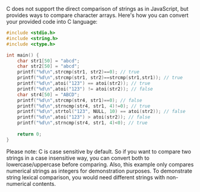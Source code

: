  C does not support the direct comparison of strings as in JavaScript, but provides ways to compare character arrays. Here's how you can convert your provided code into C language:

```c
#include <stdio.h>
#include <string.h>
#include <ctype.h>

int main() {
    char str1[50] = "abcd";
    char str2[50] = "abcd";
    printf("%d\n",strcmp(str1, str2)==0); // true
    printf("%d\n",strcmp(str1, str2)==strcmp(str1,str1)); // true
    printf("%d\n",atoi("123") == atoi(str2)); // true
    printf("%d\n",atoi("123") != atoi(str2)); // false
    char str4[50] = "ABCD";
    printf("%d\n",strcmp(str4, str1)==0); // false
    printf("%d\n",strncmp(str4, str1, 4)!=0); // true
    printf("%d\n",strtol("123", NULL, 10) == atoi(str2)); // false
    printf("%d\n",atoi("123") > atoi(str2)); // false
    printf("%d\n",strncmp(str4, str1, 4)<0); // true
    
    return 0;
}
```
Please note: C is case sensitive by default. So if you want to compare two strings in a case insensitive way, you can convert both to lowercase/uppercase before comparing. Also, this example only compares numerical strings as integers for demonstration purposes. To demonstrate string lexical comparison, you would need different strings with non-numerical contents.
